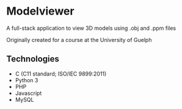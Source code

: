 # Modelviewer
A full-stack application to view 3D models using .obj and .ppm files

Originally created for a course at the University of Guelph

## Technologies
- C (C11 standard; ISO/IEC 9899:2011)
- Python 3
- PHP
- Javascript
- MySQL
